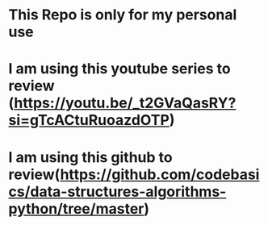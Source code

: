 # This Repo is only for my personal use
# I am using this youtube series to review (https://youtu.be/_t2GVaQasRY?si=gTcACtuRuoazdOTP)
# I am using this github to review(https://github.com/codebasics/data-structures-algorithms-python/tree/master)